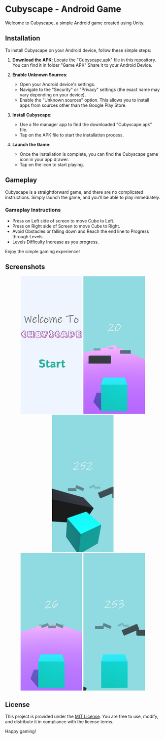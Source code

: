 # Cubyscape - Android Game

Welcome to Cubyscape, a simple Android game created using Unity.

## Installation

To install Cubyscape on your Android device, follow these simple steps:

1. **Download the APK**: Locate the "Cubyscape.apk" file in this repository. You can find it in folder "Game APK" Share it to your Android Device.

2. **Enable Unknown Sources**:

   - Open your Android device's settings.
   - Navigate to the "Security" or "Privacy" settings (the exact name may vary depending on your device).
   - Enable the "Unknown sources" option. This allows you to install apps from sources other than the Google Play Store.

3. **Install Cubyscape**:

   - Use a file manager app to find the downloaded "Cubyscape.apk" file.
   - Tap on the APK file to start the installation process.

4. **Launch the Game**:
   - Once the installation is complete, you can find the Cubyscape game icon in your app drawer.
   - Tap on the icon to start playing.

## Gameplay

Cubyscape is a straightforward game, and there are no complicated instructions. Simply launch the game, and you'll be able to play immediately.

### Gameplay Instructions

- Press on Left side of screen to move Cube to Left.
- Press on Right side of Screen to move Cube to Right.
- Avoid Obstacles or falling down and Reach the end line to Progress through Levels.
- Levels Difficulty Increase as you progress.

Enjoy the simple gaming experience!

## Screenshots

<div align="center">
  <img src="screenshots/cubyscape_ss_1.jpg" width="200" alt="Screenshot 1">
  <img src="screenshots/cubyscape_ss_2.jpg" width="200" alt="Screenshot 2">
  <img src="screenshots/cubyscape_ss_3.jpg" width="200" alt="Screenshot 3">
</div>

<div align="center">
  <img src="screenshots/cubyscape_ss_4.jpg" width="200" alt="Screenshot 4">
  <img src="screenshots/cubyscape_ss_5.jpg" width="200" alt="Screenshot 5">
</div>

## License

This project is provided under the [MIT License](./LICENSE). You are free to use, modify, and distribute it in compliance with the license terms.

Happy gaming!
